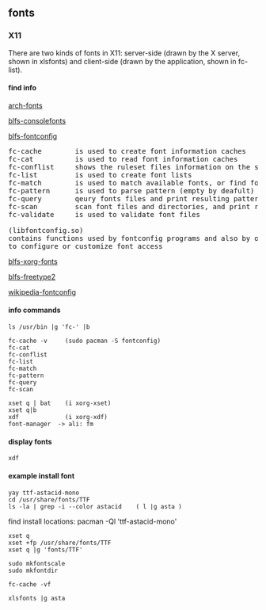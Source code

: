 ## fonts
### X11 

There are two kinds of fonts in X11: server-side (drawn by the X server,
shown in xlsfonts) and client-side (drawn by the application, shown in
fc-list).  

#### find info

   [arch-fonts](https://wiki.archlinux.org/title/fonts) 
 
   [blfs-consolefonts](https://www.linuxfromscratch.org/blfs/view/stable/postlfs/console-fonts.html)

   [blfs-fontconfig](https://www.linuxfromscratch.org/blfs/view/stable/general/fontconfig.html)
<pre>
fc-cache        is used to create font information caches
fc-cat          is used to read font information caches
fc-conflist     shows the ruleset files information on the system
fc-list         is used to create font lists
fc-match        is used to match available fonts, or find fonts that match a given pattern
fc-pattern      is used to parse pattern (empty by deafult) and show the parsed result
fc-query        qeury fonts files and print resulting patterns
fc-scan         scan font files and directories, and print resulting patterns
fc-validate     is used to validate font files

(libfontconfig.so)
contains functions used by fontconfig programs and also by other programs
to configure or customize font access
</pre> 

   [blfs-xorg-fonts](https://www.linuxfromscratch.org/blfs/view/stable/x/x7font.html)

   [blfs-freetype2](https://linuxfromscratch.org/blfs/view/stable/general/freetype2.html)

   [wikipedia-fontconfig](https://en.wikipedia.org/wiki/Fontconfig)



#### info commands

    ls /usr/bin |g 'fc-' |b

    fc-cache -v     (sudo pacman -S fontconfig)
    fc-cat
    fc-conflist
    fc-list
    fc-match
    fc-pattern
    fc-query
    fc-scan

    xset q | bat    (i xorg-xset)
    xset q|b
    xdf             (i xorg-xdf)
    font-manager  -> ali: fm
  

#### display fonts

    xdf



#### example install font

    yay ttf-astacid-mono
    cd /usr/share/fonts/TTF
    ls -la | grep -i --color astacid    ( l |g asta )

   find install locations:
    pacman -Ql 'ttf-astacid-mono'

    xset q
    xset +fp /usr/share/fonts/TTF
    xset q |g 'fonts/TTF'

    sudo mkfontscale
    sudo mkfontdir
 
    fc-cache -vf

    xlsfonts |g asta


 



